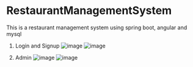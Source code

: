 # RestaurantManagementSystem
This is a restaurant management system using spring boot, angular and mysql

1. Login and Signup
   ![image](https://github.com/user-attachments/assets/05c18123-9e62-4da9-9eb3-a0dd583db836) 
   ![image](https://github.com/user-attachments/assets/e2047134-6e87-4be7-be54-84a9e890ee51)

2. Admin
   ![image](https://github.com/user-attachments/assets/961c2681-833e-4699-a1d4-0a826f8e12e3)
   ![image](https://github.com/user-attachments/assets/cf6b8303-dbf4-4567-80e4-6fc3b6d2afb8)



